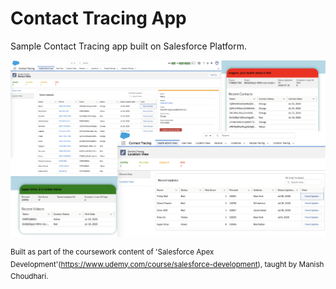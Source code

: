# Contact Tracing App

Sample Contact Tracing app built on Salesforce Platform.

![Contact_Tracing_App](/screenshots/screenshots.png)


<sup> Built as part of the coursework content of 'Salesforce Apex Development'(https://www.udemy.com/course/salesforce-development), taught by Manish Choudhari. </sup>






